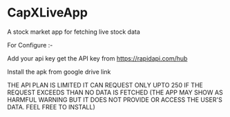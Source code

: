 # CapXLiveApp
A stock market app for fetching live stock data

For Configure :-

Add your api key
get the API key from https://rapidapi.com/hub

Install the apk from google drive link

THE API PLAN IS LIMITED IT CAN REQUEST ONLY UPTO 250 
IF THE REQUEST EXCEEDS THAN NO DATA IS FETCHED
(THE APP MAY SHOW AS HARMFUL WARNING BUT IT DOES NOT PROVIDE OR ACCESS THE USER'S DATA. FEEL FREE TO INSTALL)

